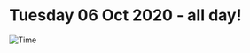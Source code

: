 # Tuesday 06 Oct 2020 - all day!
![Time](https://github.com/rich-ctm/today/workflows/Time/badge.svg)
